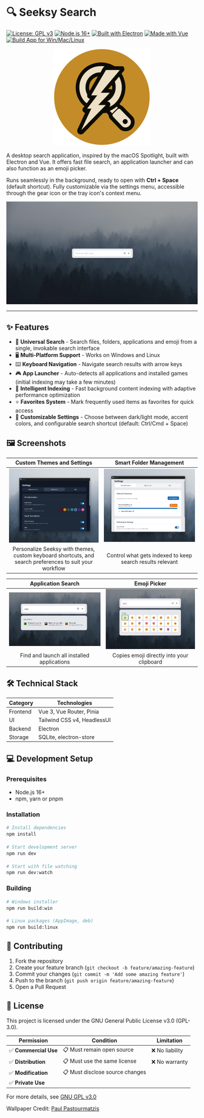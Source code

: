 # 🔍 Seeksy Search

[![License: GPL v3](https://img.shields.io/badge/License-GPLv3-blue.svg)](https://www.gnu.org/licenses/gpl-3.0)
[![Node.js 16+](https://img.shields.io/badge/Node.js-16%2B-brightgreen)](https://nodejs.org)
[![Built with Electron](https://img.shields.io/badge/Built%20with-Electron-47848F.svg)](https://www.electronjs.org/)
[![Made with Vue](https://img.shields.io/badge/Made%20with-Vue%203-42b883.svg)](https://vuejs.org/)
[![Build App for Win/Mac/Linux](https://github.com/andreasjhagen/seeksy/actions/workflows/release.yml/badge.svg)](https://github.com/andreasjhagen/seeksy/actions/workflows/release.yml)

<p align="center">
  <img src="./resources/trayIcon@4x.png" alt="Logo">
</p>

A desktop search application, inspired by the macOS Spotlight, built with Electron and Vue. It offers fast file search, an application launcher and can also function as an emoji picker.

Runs seamlessly in the background, ready to open with **Ctrl + Space** (default shortcut). Fully customizable via the settings menu, accessible through the gear icon or the tray icon's context menu.

![Unified Search Interface](./docs/img/search.png)

---

## ✨ Features

- 🔎 **Universal Search** - Search files, folders, applications and emoji from a single, invokable search interface
- 🖥️ **Multi-Platform Support** - Works on Windows and Linux
- ⌨️ **Keyboard Navigation** - Navigate search results with arrow keys
- 🎮 **App Launcher** - Auto-detects all applications and installed games (initial indexing may take a few minutes)
- 🚀 **Intelligent Indexing** - Fast background content indexing with adaptive performance optimization
- ⭐ **Favorites System** - Mark frequently used items as favorites for quick access
- 🎨 **Customizable Settings** - Choose between dark/light mode, accent colors, and configurable search shortcut (default: Ctrl/Cmd + Space)

## 🖼️ Screenshots

|                                       Custom Themes and Settings                                        |                  Smart Folder Management                  |
| :-----------------------------------------------------------------------------------------------------: | :-------------------------------------------------------: |
|                         ![Customization Options](./docs/img/customization.png)                          |    ![File Management](./docs/img/watched_folders.png)     |
| Personalize Seeksy with themes, custom keyboard shortcuts, and search preferences to suit your workflow | Control what gets indexed to keep search results relevant |

|                 Application Search                  |                  Emoji Picker                   |
| :-------------------------------------------------: | :---------------------------------------------: |
| ![Customization Options](./docs/img/app_search.png) | ![File Management](./docs/img/emoji_search.png) |
|     Find and launch all installed applications      |    Copies emoji directly into your clipboard    |

## 🛠️ Technical Stack

| Category | Technologies                |
| -------- | --------------------------- |
| Frontend | Vue 3, Vue Router, Pinia    |
| UI       | Tailwind CSS v4, HeadlessUI |
| Backend  | Electron                    |
| Storage  | SQLite, electron-store      |

## 💻️ Development Setup

### Prerequisites

- Node.js 16+
- npm, yarn or pnpm

### Installation

```bash
# Install dependencies
npm install

# Start development server
npm run dev

# Start with file watching
npm run dev:watch
```

### Building

```bash
# Windows installer
npm run build:win

# Linux packages (AppImage, deb)
npm run build:linux
```

## 🤝 Contributing

1. Fork the repository
2. Create your feature branch (`git checkout -b feature/amazing-feature`)
3. Commit your changes (`git commit -m 'Add some amazing feature'`)
4. Push to the branch (`git push origin feature/amazing-feature`)
5. Open a Pull Request

## 📄 License

This project is licensed under the GNU General Public License v3.0 (GPL-3.0).

| **Permission**        | **Condition**                   | **Limitation**  |
| --------------------- | ------------------------------- | --------------- |
| ✅ **Commercial Use** | 📋 Must remain open source      | ❌ No liability |
| ✅ **Distribution**   | 📋 Must use the same license    | ❌ No warranty  |
| ✅ **Modification**   | 📋 Must disclose source changes |                 |
| ✅ **Private Use**    |                                 |                 |

For more details, see [GNU GPL v3.0](https://www.gnu.org/licenses/gpl-3.0.en.html)

Wallpaper Credit: [Paul Pastourmatzis](https://unsplash.com/de/fotos/silhouette-von-baumen-die-in-nebel-gehullt-sind-KT3WlrL_bsg)
